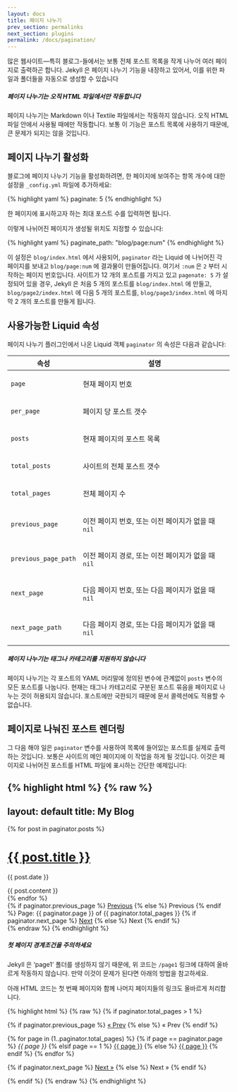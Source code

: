 ```yaml
---
layout: docs
title: 페이지 나누기
prev_section: permalinks
next_section: plugins
permalink: /docs/pagination/
---
```


많은 웹사이트—특히 블로그-들에서는 보통 전체 포스트 목록을 작게 나누어 여러 페이지로 출력하곤 합니다. Jekyll 은 페이지 나누기 기능을 내장하고 있어서, 이를 위한 파일과 폴더들을 자동으로 생성할 수 있습니다

<div class="note info">
  <h5>페이지 나누기는 오직 HTML 파일에서만 작동합니다</h5>
  <p>
    페이지 나누기는 Markdown 이나 Textile 파일에서는 작동하지 않습니다. 오직 HTML 파일 안에서 사용될 때에만 작동합니다. 보통 이 기능은 포스트 목록에 사용하기 때문에, 큰 문제가 되지는 않을 것입니다.
  </p>
</div>

## 페이지 나누기 활성화

블로그에 페이지 나누기 기능을 활성화하려면, 한 페이지에 보여주는 항목 개수에 대한 설정을 `_config.yml` 파일에 추가하세요:

{% highlight yaml %}
paginate: 5
{% endhighlight %}

한 페이지에 표시하고자 하는 최대 포스트 수를 입력하면 됩니다.

이렇게 나뉘어진 페이지가 생성될 위치도 지정할 수 있습니다:

{% highlight yaml %}
paginate_path: "blog/page:num"
{% endhighlight %}

이 설정은 `blog/index.html` 에서 사용되어, `paginator` 라는 Liquid 에 나뉘어진 각 페이지를 보내고 `blog/page:num` 에 결과물이 만들어집니다. 여기서 `:num` 은 `2` 부터 시작하는 페이지 번호입니다. 사이트가 12 개의 포스트를 가지고 있고 `pagenate: 5` 가 설정되어 있을 경우, Jekyll 은 처음 5 개의 포스트를 `blog/index.html` 에 만들고, `blog/page2/index.html` 에 다음 5 개의 포스트를, `blog/page3/index.html` 에 마지막 2 개의 포스트를 만들게 됩니다.

## 사용가능한 Liquid 속성

페이지 나누기 플러그인에서 나온 Liquid 객체 `paginator` 의 속성은 다음과 같습니다:

<div class="mobile-side-scroller">
<table>
  <thead>
    <tr>
      <th>속성</th>
      <th>설명</th>
    </tr>
  </thead>
  <tbody>
    <tr>
      <td><p><code>page</code></p></td>
      <td><p>현재 페이지 번호</p></td>
    </tr>
    <tr>
      <td><p><code>per_page</code></p></td>
      <td><p>페이지 당 포스트 갯수</p></td>
    </tr>
    <tr>
      <td><p><code>posts</code></p></td>
      <td><p>현재 페이지의 포스트 목록</p></td>
    </tr>
    <tr>
      <td><p><code>total_posts</code></p></td>
      <td><p>사이트의 전체 포스트 갯수</p></td>
    </tr>
    <tr>
      <td><p><code>total_pages</code></p></td>
      <td><p>전체 페이지 수</p></td>
    </tr>
    <tr>
      <td><p><code>previous_page</code></p></td>
      <td>
          <p>
              이전 페이지 번호, 또는 이전 페이지가 없을 때 <code>nil</code>
          </p>
      </td>
    </tr>
    <tr>
      <td><p><code>previous_page_path</code></p></td>
      <td>
          <p>
              이전 페이지 경로, 또는 이전 페이지가 없을 때 <code>nil</code>
          </p>
      </td>
    </tr>
    <tr>
      <td><p><code>next_page</code></p></td>
      <td>
          <p>
              다음 페이지 번호, 또는 다음 페이지가 없을 때 <code>nil</code>
          </p>
      </td>
    </tr>
    <tr>
      <td><p><code>next_page_path</code></p></td>
      <td>
          <p>
              다음 페이지 경로, 또는 다음 페이지가 없을 때 <code>nil</code>
          </p>
      </td>
    </tr>
  </tbody>
</table>
</div>

<div class="note info">
  <h5>페이지 나누기는 태그나 카테고리를 지원하지 않습니다</h5>
  <p>페이지 나누기는 각 포스트의 YAML 머리말에 정의된 변수에 관계없이 <code>posts</code> 변수의 모든 포스트를 나눕니다. 현재는 태그나 카테고리로 구분된 포스트 묶음을 페이지로 나누는 것이 허용되지 않습니다. 포스트에만 국한되기 때문에 문서 콜렉션에도 적용할 수 없습니다.</p>
</div>

## 페이지로 나눠진 포스트 렌더링

그 다음 해야 일은 `paginator` 변수를 사용하여 목록에 들어있는 포스트를 실제로 출력하는 것입니다. 보통은 사이트의 메인 페이지에 이 작업을 하게 될 것입니다. 이것은 페이지로 나뉘어진 포스트를 HTML 파일에 표시하는 간단한 예제입니다:

{% highlight html %}
{% raw %}
---
layout: default
title: My Blog
---

<!-- This loops through the paginated posts -->
{% for post in paginator.posts %}
  <h1><a href="{{ post.url }}">{{ post.title }}</a></h1>
  <p class="author">
    <span class="date">{{ post.date }}</span>
  </p>
  <div class="content">
    {{ post.content }}
  </div>
{% endfor %}

<!-- Pagination links -->
<div class="pagination">
  {% if paginator.previous_page %}
    <a href="/page{{ paginator.previous_page }}" class="previous">Previous</a>
  {% else %}
    <span class="previous">Previous</span>
  {% endif %}
  <span class="page_number ">Page: {{ paginator.page }} of {{ paginator.total_pages }}</span>
  {% if paginator.next_page %}
    <a href="/page{{ paginator.next_page }}" class="next">Next</a>
  {% else %}
    <span class="next ">Next</span>
  {% endif %}
</div>
{% endraw %}
{% endhighlight %}

<div class="note warning">
  <h5>첫 페이지 경계조건을 주의하세요</h5>
  <p>
    Jekyll 은 ‘page1’ 폴더를 생성하지 않기 때문에, 위 코드는 <code>/page1</code> 링크에 대하여 올바르게 작동하지 않습니다. 만약 이것이 문제가 된다면 아래의 방법을 참고하세요.
  </p>
</div>

아래 HTML 코드는 첫 번째 페이지와 함께 나머지 페이지들의 링크도 올바르게 처리합니다.

{% highlight html %}
{% raw %}
{% if paginator.total_pages > 1 %}
<div class="pagination">
  {% if paginator.previous_page %}
    <a href="{{ paginator.previous_page_path | prepend: site.baseurl | replace: '//', '/' }}">&laquo; Prev</a>
  {% else %}
    <span>&laquo; Prev</span>
  {% endif %}

  {% for page in (1..paginator.total_pages) %}
    {% if page == paginator.page %}
      <em>{{ page }}</em>
    {% elsif page == 1 %}
      <a href="{{ '/index.html' | prepend: site.baseurl | replace: '//', '/' }}">{{ page }}</a>
    {% else %}
      <a href="{{ site.paginate_path | prepend: site.baseurl | replace: '//', '/' | replace: ':num', page }}">{{ page }}</a>
    {% endif %}
  {% endfor %}

  {% if paginator.next_page %}
    <a href="{{ paginator.next_page_path | prepend: site.baseurl | replace: '//', '/' }}">Next &raquo;</a>
  {% else %}
    <span>Next &raquo;</span>
  {% endif %}
</div>
{% endif %}
{% endraw %}
{% endhighlight %}
